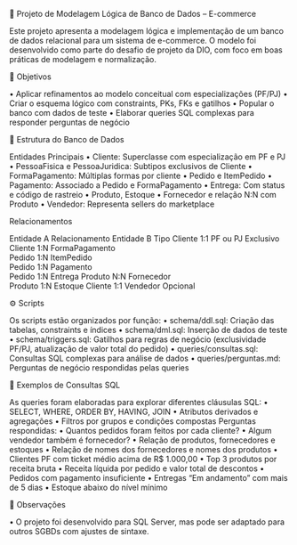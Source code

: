 🛒 Projeto de Modelagem Lógica de Banco de Dados – E-commerce

Este projeto apresenta a modelagem lógica e implementação de um banco de dados relacional para um sistema de e-commerce. O modelo foi desenvolvido como parte do desafio de projeto da DIO, com foco em boas práticas de modelagem e normalização. 

🎯 Objetivos

•	Aplicar refinamentos ao modelo conceitual com especializações (PF/PJ)
•	Criar o esquema lógico com constraints, PKs, FKs e gatilhos
•	Popular o banco com dados de teste
•	Elaborar queries SQL complexas para responder perguntas de negócio

🧱 Estrutura do Banco de Dados

Entidades Principais
•	Cliente: Superclasse com especialização em PF e PJ
•	PessoaFisica e PessoaJuridica: Subtipos exclusivos de Cliente
•	FormaPagamento: Múltiplas formas por cliente
•	Pedido e ItemPedido
•	Pagamento: Associado a Pedido e FormaPagamento
•	Entrega: Com status e código de rastreio
•	Produto, Estoque
•	Fornecedor e relação N:N com Produto
•	Vendedor: Representa sellers do marketplace

Relacionamentos

Entidade A	Relacionamento	Entidade B	Tipo
Cliente	1:1	PF ou PJ	Exclusivo
Cliente	1:N	FormaPagamento	
Pedido	1:N	ItemPedido	
Pedido	1:N	Pagamento	
Pedido	1:N	Entrega	
Produto	N:N	Fornecedor	
Produto	1:N	Estoque	
Cliente	1:1	Vendedor	Opcional

⚙️ Scripts

Os scripts estão organizados por função:
•	schema/ddl.sql: Criação das tabelas, constraints e índices
•	schema/dml.sql: Inserção de dados de teste
•	schema/triggers.sql: Gatilhos para regras de negócio (exclusividade PF/PJ, atualização de valor total do pedido)
•	queries/consultas.sql: Consultas SQL complexas para análise de dados
•	queries/perguntas.md: Perguntas de negócio respondidas pelas queries

🧪 Exemplos de Consultas SQL

As queries foram elaboradas para explorar diferentes cláusulas SQL:
•	SELECT, WHERE, ORDER BY, HAVING, JOIN
•	Atributos derivados e agregações
•	Filtros por grupos e condições compostas
Perguntas respondidas:
•	Quantos pedidos foram feitos por cada cliente?
•	Algum vendedor também é fornecedor?
•	Relação de produtos, fornecedores e estoques
•	Relação de nomes dos fornecedores e nomes dos produtos
•	Clientes PF com ticket médio acima de R$ 1.000,00
•	Top 3 produtos por receita bruta
•	Receita líquida por pedido e valor total de descontos
•	Pedidos com pagamento insuficiente
•	Entregas “Em andamento” com mais de 5 dias
•	Estoque abaixo do nível mínimo

📌 Observações

•	O projeto foi desenvolvido para SQL Server, mas pode ser adaptado para outros SGBDs com ajustes de sintaxe.


